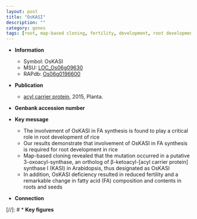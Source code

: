 ```yaml
---
layout: post
title: "OsKASI"
description: ""
category: genes
tags: [root, map-based cloning, fertility, development, root development, R protein]
---
```


* **Information**  
    + Symbol: OsKASI  
    + MSU: [LOC_Os06g09630](http://rice.plantbiology.msu.edu/cgi-bin/ORF_infopage.cgi?orf=LOC_Os06g09630)  
    + RAPdb: [Os06g0196600](http://rapdb.dna.affrc.go.jp/viewer/gbrowse_details/irgsp1?name=Os06g0196600)  

* **Publication**  
    + [acyl carrier protein](http://www.ncbi.nlm.nih.gov/pubmed?term=OsKASI,+a+β-ketoacyl-[acyl+carrier+protein]+synthase+I,+is+involved+in+root+development+in+rice+Oryza+sativa+L..%5BTitle%5D), 2015, Planta.

* **Genbank accession number**  

* **Key message**  
    + The involvement of OsKASI in FA synthesis is found to play a critical role in root development of rice
    + Our results demonstrate that involvement of OsKASI in FA synthesis is required for root development in rice
    + Map-based cloning revealed that the mutation occurred in a putative 3-oxoacyl-synthase, an ortholog of β-ketoacyl-[acyl carrier protein] synthase I (KASI) in Arabidopsis, thus designated as OsKASI
    + In addition, OsKASI deficiency resulted in reduced fertility and a remarkable change in fatty acid (FA) composition and contents in roots and seeds

* **Connection**  

[//]: # * **Key figures**  


